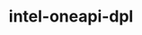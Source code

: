 ---
title: "intel-oneapi-dpl"
layout: cache
categories: [package, develop-2024-02-11]
meta: {"versions": ["2022.3.0"], "compilers": ["oneapi@=2024.0.0"], "oss": ["ubuntu22.04"], "platforms": ["linux"], "targets": ["x86_64_v3"], "stacks": ["e4s-oneapi", "root"], "num_specs": 1, "num_specs_by_stack": {"e4s-oneapi": 1, "root": 1}}
spec_details: [{"hash": "vkhcrbm4jvrl57frajnlwjbb3q76eenw", "compiler": "oneapi@=2024.0.0", "versions": ["2022.3.0"], "os": "ubuntu22.04", "platform": "linux", "target": "x86_64_v3", "variants": ["build_system=generic", "+envmods"], "stacks": ["e4s-oneapi", "root"], "size": "-", "tarball": "https://binaries.spack.io/releases/develop-2024-02-11/build_cache/linux-ubuntu22.04-x86_64_v3/oneapi-2024.0.0/intel-oneapi-dpl-2022.3.0/linux-ubuntu22.04-x86_64_v3-oneapi-2024.0.0-intel-oneapi-dpl-2022.3.0-vkhcrbm4jvrl57frajnlwjbb3q76eenw.spack"}]
---